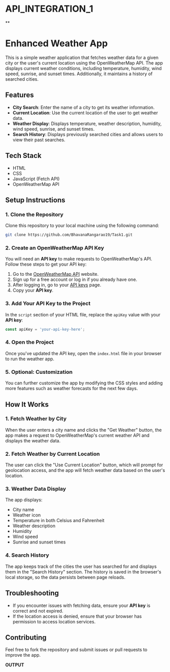# API_INTEGRATION_1

**

# **Enhanced Weather App**

This is a simple weather application that fetches weather data for a given city or the user's current location using the OpenWeatherMap API. The app displays current weather conditions, including temperature, humidity, wind speed, sunrise, and sunset times. Additionally, it maintains a history of searched cities.

## **Features**
- **City Search**: Enter the name of a city to get its weather information.
- **Current Location**: Use the current location of the user to get weather data.
- **Weather Display**: Displays temperature, weather description, humidity, wind speed, sunrise, and sunset times.
- **Search History**: Displays previously searched cities and allows users to view their past searches.

## **Tech Stack**
- HTML
- CSS
- JavaScript (Fetch API)
- OpenWeatherMap API

## **Setup Instructions**

### **1. Clone the Repository**
Clone this repository to your local machine using the following command:
```bash
git clone https://github.com/BhavanaRangarao19/Task1.git
```

### **2. Create an OpenWeatherMap API Key**
You will need an **API key** to make requests to OpenWeatherMap's API. Follow these steps to get your API key:
1. Go to the [OpenWeatherMap API](https://openweathermap.org/api) website.
2. Sign up for a free account or log in if you already have one.
3. After logging in, go to your [API keys](https://home.openweathermap.org/api_keys) page.
4. Copy your **API key**.

### **3. Add Your API Key to the Project**
In the `script` section of your HTML file, replace the `apiKey` value with your **API key**:
```javascript
const apiKey = 'your-api-key-here';
```

### **4. Open the Project**
Once you've updated the API key, open the `index.html` file in your browser to run the weather app.

### **5. Optional: Customization**
You can further customize the app by modifying the CSS styles and adding more features such as weather forecasts for the next few days.

## **How It Works**

### **1. Fetch Weather by City**
When the user enters a city name and clicks the "Get Weather" button, the app makes a request to OpenWeatherMap's current weather API and displays the weather data.

### **2. Fetch Weather by Current Location**
The user can click the "Use Current Location" button, which will prompt for geolocation access, and the app will fetch weather data based on the user's location.

### **3. Weather Data Display**
The app displays:
- City name
- Weather icon
- Temperature in both Celsius and Fahrenheit
- Weather description
- Humidity
- Wind speed
- Sunrise and sunset times

### **4. Search History**
The app keeps track of the cities the user has searched for and displays them in the "Search History" section. The history is saved in the browser's local storage, so the data persists between page reloads.

## **Troubleshooting**
- If you encounter issues with fetching data, ensure your **API key** is correct and not expired.
- If the location access is denied, ensure that your browser has permission to access location services.

## **Contributing**
Feel free to fork the repository and submit issues or pull requests to improve the app.


**OUTPUT**
